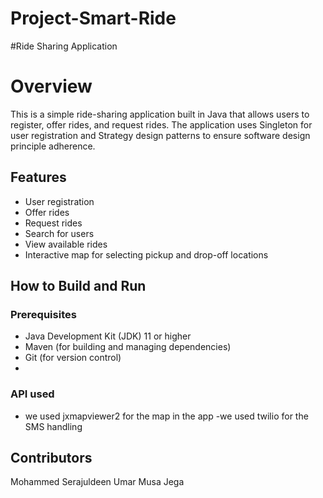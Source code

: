 # Project-Smart-Ride
#Ride Sharing Application
# Overview
This is a simple ride-sharing application built in Java that allows users to register, offer rides, and request rides.
The application uses Singleton for user registration and Strategy design patterns to ensure software design principle adherence.

## Features
- User registration
- Offer rides
- Request rides
- Search for users
- View available rides
- Interactive map for selecting pickup and drop-off locations

## How to Build and Run

### Prerequisites
- Java Development Kit (JDK) 11 or higher
- Maven (for building and managing dependencies)
- Git (for version control)
- 

###  API used
- we used jxmapviewer2 for the map in the app
-we used twilio for the SMS handling 

## Contributors
Mohammed Serajuldeen
Umar Musa Jega